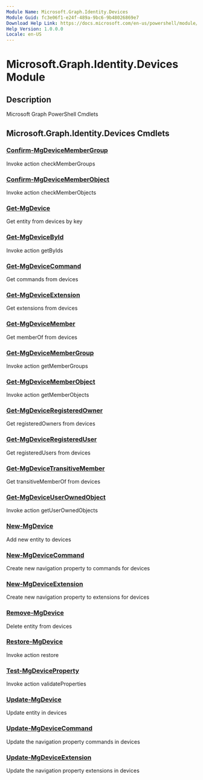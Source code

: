 ```yaml
---
Module Name: Microsoft.Graph.Identity.Devices
Module Guid: fc3e06f1-e24f-489a-9bc6-9b48026869e7
Download Help Link: https://docs.microsoft.com/en-us/powershell/module/microsoft.graph.identity.devices
Help Version: 1.0.0.0
Locale: en-US
---
```


# Microsoft.Graph.Identity.Devices Module
## Description
Microsoft Graph PowerShell Cmdlets

## Microsoft.Graph.Identity.Devices Cmdlets
### [Confirm-MgDeviceMemberGroup](Confirm-MgDeviceMemberGroup.md)
Invoke action checkMemberGroups

### [Confirm-MgDeviceMemberObject](Confirm-MgDeviceMemberObject.md)
Invoke action checkMemberObjects

### [Get-MgDevice](Get-MgDevice.md)
Get entity from devices by key

### [Get-MgDeviceById](Get-MgDeviceById.md)
Invoke action getByIds

### [Get-MgDeviceCommand](Get-MgDeviceCommand.md)
Get commands from devices

### [Get-MgDeviceExtension](Get-MgDeviceExtension.md)
Get extensions from devices

### [Get-MgDeviceMember](Get-MgDeviceMember.md)
Get memberOf from devices

### [Get-MgDeviceMemberGroup](Get-MgDeviceMemberGroup.md)
Invoke action getMemberGroups

### [Get-MgDeviceMemberObject](Get-MgDeviceMemberObject.md)
Invoke action getMemberObjects

### [Get-MgDeviceRegisteredOwner](Get-MgDeviceRegisteredOwner.md)
Get registeredOwners from devices

### [Get-MgDeviceRegisteredUser](Get-MgDeviceRegisteredUser.md)
Get registeredUsers from devices

### [Get-MgDeviceTransitiveMember](Get-MgDeviceTransitiveMember.md)
Get transitiveMemberOf from devices

### [Get-MgDeviceUserOwnedObject](Get-MgDeviceUserOwnedObject.md)
Invoke action getUserOwnedObjects

### [New-MgDevice](New-MgDevice.md)
Add new entity to devices

### [New-MgDeviceCommand](New-MgDeviceCommand.md)
Create new navigation property to commands for devices

### [New-MgDeviceExtension](New-MgDeviceExtension.md)
Create new navigation property to extensions for devices

### [Remove-MgDevice](Remove-MgDevice.md)
Delete entity from devices

### [Restore-MgDevice](Restore-MgDevice.md)
Invoke action restore

### [Test-MgDeviceProperty](Test-MgDeviceProperty.md)
Invoke action validateProperties

### [Update-MgDevice](Update-MgDevice.md)
Update entity in devices

### [Update-MgDeviceCommand](Update-MgDeviceCommand.md)
Update the navigation property commands in devices

### [Update-MgDeviceExtension](Update-MgDeviceExtension.md)
Update the navigation property extensions in devices

